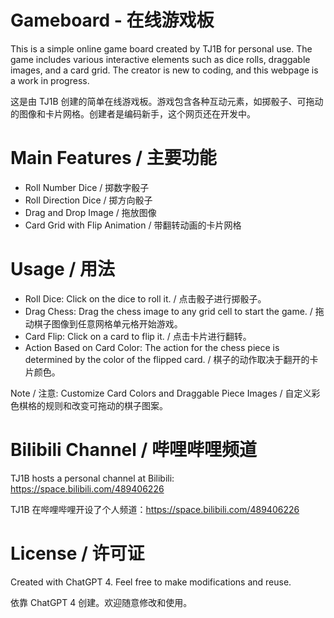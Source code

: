 # Gameboard - 在线游戏板
This is a simple online game board created by TJ1B for personal use. The game includes various interactive elements such as dice rolls, draggable images, and a card grid. The creator is new to coding, and this webpage is a work in progress.

这是由 TJ1B 创建的简单在线游戏板。游戏包含各种互动元素，如掷骰子、可拖动的图像和卡片网格。创建者是编码新手，这个网页还在开发中。


# Main Features / 主要功能

- Roll Number Dice / 掷数字骰子
- Roll Direction Dice / 掷方向骰子
- Drag and Drop Image / 拖放图像
- Card Grid with Flip Animation / 带翻转动画的卡片网格


# Usage / 用法

- Roll Dice: Click on the dice to roll it. / 点击骰子进行掷骰子。
- Drag Chess: Drag the chess image to any grid cell to start the game. / 拖动棋子图像到任意网格单元格开始游戏。
- Card Flip: Click on a card to flip it. / 点击卡片进行翻转。
- Action Based on Card Color: The action for the chess piece is determined by the color of the flipped card. / 棋子的动作取决于翻开的卡片颜色。

Note / 注意: Customize Card Colors and Draggable Piece Images / 自定义彩色棋格的规则和改变可拖动的棋子图案。


# Bilibili Channel / 哔哩哔哩频道

TJ1B hosts a personal channel at Bilibili: https://space.bilibili.com/489406226

TJ1B 在哔哩哔哩开设了个人频道：https://space.bilibili.com/489406226


# License / 许可证

Created with ChatGPT 4. Feel free to make modifications and reuse.

依靠 ChatGPT 4 创建。欢迎随意修改和使用。
